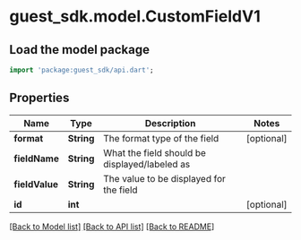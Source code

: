 # guest_sdk.model.CustomFieldV1

## Load the model package
```dart
import 'package:guest_sdk/api.dart';
```

## Properties
Name | Type | Description | Notes
------------ | ------------- | ------------- | -------------
**format** | **String** | The format type of the field | [optional] 
**fieldName** | **String** | What the field should be displayed/labeled as | 
**fieldValue** | **String** | The value to be displayed for the field | 
**id** | **int** |  | [optional] 

[[Back to Model list]](../README.md#documentation-for-models) [[Back to API list]](../README.md#documentation-for-api-endpoints) [[Back to README]](../README.md)



